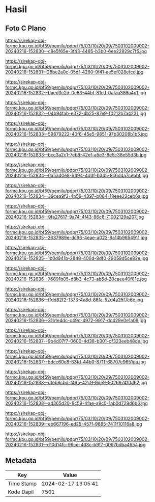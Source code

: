 # Hasil

## Foto C Plano

https://sirekap-obj-formc.kpu.go.id/bf59/pemilu/pdpr/75/03/10/20/09/7503102009002-20240216-152830--c8e5f65e-3f43-4485-b3b0-6ee22829c7f5.jpg

https://sirekap-obj-formc.kpu.go.id/bf59/pemilu/pdpr/75/03/10/20/09/7503102009002-20240216-152831--28be2a0c-05df-4260-9f41-ae5ef028efcd.jpg

https://sirekap-obj-formc.kpu.go.id/bf59/pemilu/pdpr/75/03/10/20/09/7503102009002-20240216-152832--baed3c2d-0e63-44bf-81ed-0afaa386a4d1.jpg

https://sirekap-obj-formc.kpu.go.id/bf59/pemilu/pdpr/75/03/10/20/09/7503102009002-20240216-152832--04b94fab-e372-4b25-87e9-f0212b7a4231.jpg

https://sirekap-obj-formc.kpu.go.id/bf59/pemilu/pdpr/75/03/10/20/09/7503102009002-20240216-152833--59879222-40f6-45e5-9851-97b30208b1b5.jpg

https://sirekap-obj-formc.kpu.go.id/bf59/pemilu/pdpr/75/03/10/20/09/7503102009002-20240216-152833--bcc3a2c1-7eb8-42ef-a5e3-8e5c38e55d3b.jpg

https://sirekap-obj-formc.kpu.go.id/bf59/pemilu/pdpr/75/03/10/20/09/7503102009002-20240216-152834--6a5a40e8-6494-4d3f-b345-8c6d4a7cebbf.jpg

https://sirekap-obj-formc.kpu.go.id/bf59/pemilu/pdpr/75/03/10/20/09/7503102009002-20240216-152834--39cea9f3-4b59-4397-b084-18eee22ceb6a.jpg

https://sirekap-obj-formc.kpu.go.id/bf59/pemilu/pdpr/75/03/10/20/09/7503102009002-20240216-152834--9fa27617-9a74-4f43-86c8-71002129a207.jpg

https://sirekap-obj-formc.kpu.go.id/bf59/pemilu/pdpr/75/03/10/20/09/7503102009002-20240216-152835--2637989e-dc96-4eae-a022-9a14b9654911.jpg

https://sirekap-obj-formc.kpu.go.id/bf59/pemilu/pdpr/75/03/10/20/09/7503102009002-20240216-152835--1b0d941b-2848-406d-9df0-29059d5ce82e.jpg

https://sirekap-obj-formc.kpu.go.id/bf59/pemilu/pdpr/75/03/10/20/09/7503102009002-20240216-152836--76891b05-d8b3-4c73-ab5d-20caee40f81e.jpg

https://sirekap-obj-formc.kpu.go.id/bf59/pemilu/pdpr/75/03/10/20/09/7503102009002-20240216-152836--ffdd82f2-1373-4a8d-86fa-52d4a25f7c6e.jpg

https://sirekap-obj-formc.kpu.go.id/bf59/pemilu/pdpr/75/03/10/20/09/7503102009002-20240216-152836--31b1e4dc-c49c-4972-9917-dc429e0e1a09.jpg

https://sirekap-obj-formc.kpu.go.id/bf59/pemilu/pdpr/75/03/10/20/09/7503102009002-20240216-152837--9b4d07f7-0600-4d38-b301-df323eeb48de.jpg

https://sirekap-obj-formc.kpu.go.id/bf59/pemilu/pdpr/75/03/10/20/09/7503102009002-20240216-152837--bdcc60e8-63fd-44b0-8711-68707e9651da.jpg

https://sirekap-obj-formc.kpu.go.id/bf59/pemilu/pdpr/75/03/10/20/09/7503102009002-20240216-152838--dfeb6cbd-f495-42c9-9de9-502697410d62.jpg

https://sirekap-obj-formc.kpu.go.id/bf59/pemilu/pdpr/75/03/10/20/09/7503102009002-20240216-152838--ad365d20-9c59-4fae-a9c0-1ab0d729d6b6.jpg

https://sirekap-obj-formc.kpu.go.id/bf59/pemilu/pdpr/75/03/10/20/09/7503102009002-20240216-152839--eb667196-ed25-457f-9885-7411f10116a8.jpg

https://sirekap-obj-formc.kpu.go.id/bf59/pemilu/pdpr/75/03/10/20/09/7503102009002-20240216-152831--d10d14fc-99ce-4d3c-b9f7-0097bdba4654.jpg


## Metadata

| Key        | Value               |
| ---------- | ------------------- |
| Time Stamp | 2024-02-17 13:05:41 |
| Kode Dapil | 7501                |



